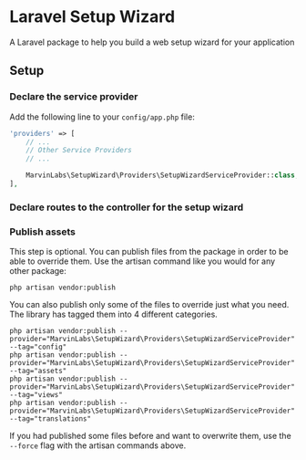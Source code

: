 # Laravel Setup Wizard

A Laravel package to help you build a web setup wizard for your application

## Setup

### Declare the service provider 

Add the following line to your `config/app.php` file:

```php
'providers' => [
    // ...
    // Other Service Providers
    // ...

    MarvinLabs\SetupWizard\Providers\SetupWizardServiceProvider::class,
],
```

### Declare routes to the controller for the setup wizard

**<TODO>**

### Publish assets 

This step is optional. You can publish files from the package in order to be able to override them. Use the artisan 
command like you would for any other package:

```
php artisan vendor:publish
```

You can also publish only some of the files to override just what you need. The library has tagged them into 4 different
categories.

```
php artisan vendor:publish --provider="MarvinLabs\SetupWizard\Providers\SetupWizardServiceProvider" --tag="config"
php artisan vendor:publish --provider="MarvinLabs\SetupWizard\Providers\SetupWizardServiceProvider" --tag="assets"
php artisan vendor:publish --provider="MarvinLabs\SetupWizard\Providers\SetupWizardServiceProvider" --tag="views"
php artisan vendor:publish --provider="MarvinLabs\SetupWizard\Providers\SetupWizardServiceProvider" --tag="translations"
```

If you had published some files before and want to overwrite them, use the `--force` flag with the artisan commands 
above.